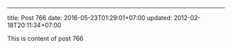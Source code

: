 ---
title: Post 766
date: 2016-05-23T01:29:01+07:00
updated: 2012-02-18T20:11:34+07:00

This is content of post 766